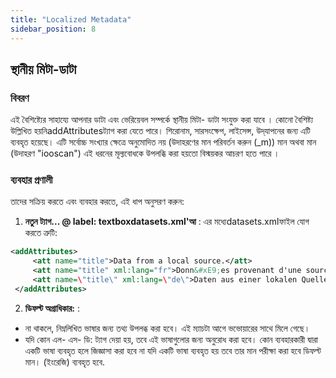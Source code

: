 ```yaml
---
title: "Localized Metadata"
sidebar_position: 8
---
```

## স্থানীয় মিটা-ডাটা

### বিবরণ
এই বৈশিষ্ট্যের সাহায্যে আপনার ডাটা এবং ভেরিয়েবল সম্পর্কে স্থানীয় মিটা- ডাটা সংযুক্ত করা যাবে । কোনো বৈশিষ্ট্য উল্লিখিত হয়নিaddAttributesট্যাগ করা যেতে পারে। শিরোনাম, সারসংক্ষেপ, লাইসেন্স, উদ্‌যাপনের জন্য এটি ব্যবহৃত হয়েছে। এটি সর্বোচ্চ সংখ্যার ক্ষেত্রে অনুমোদিত নয় (উদাহরণের মান পরিবর্তন করুন (_m)) মান অথবা মান (উদাহরণ "iooscan") এই ধরনের মূল্যবোধকে উপলব্ধি করা হয়তো বিস্ময়কর আচরণ হতে পারে ।

### ব্যবহার প্রণালী
তাদের সক্রিয় করতে এবং ব্যবহার করতে, এই ধাপ অনুসরণ করুন:

1.  **নতুন ট্যাগ... @ label: textboxdatasets.xml'আ** :
এর মধ্যেdatasets.xmlফাইল যোগ করতে ত্রুটি:
   ```xml
   <addAttributes>
        <att name="title">Data from a local source.</att>
        <att name="title" xml:lang="fr">Donn&#xE9;es provenant d'une source locale.</att>
        <att name=\"title\" xml:lang=\"de\">Daten aus einer lokalen Quelle.</att>
    </addAttributes>
   ```

2.  **ডিফল্ট অগ্রাধিকার:** :
   - না থাকলে, নিম্নলিখিত ভাষার জন্য তথ্য উপলব্ধ করা হবে। এই ম্যাচটা আগে ভভোয়ারের সাথে মিলে গেছে।
   - যদি কোন এল- এস- ডি: ট্যাগ দেয়া হয়, তবে এই ভাষাগুলোর জন্য অনুরোধ করা হবে। কোন ব্যবহারকারী দ্বারা একটি ভাষা ব্যবহৃত হলে জিজ্ঞাসা করা হবে না যদি একটি ভাষা ব্যবহৃত হয় তবে তার মান  পরীক্ষা করা হবে ডিফল্ট মান। (ইংরেজি) ব্যবহৃত হবে.
